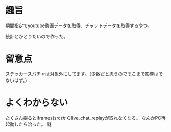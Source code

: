 # 趣旨
期間指定でyoutube動画データを取得、チャットデータを取得するやつ。

統計とかとりたいので作った。


# 留意点
ステッカースパチャは対象外にしてます。（少数だと思うのでそこまで影響はでないはず。）

# よくわからない
たくさん撮るとiframes(src)からlive_chat_replayが取れなくなる。
なんかPC再起動したら治った。
謎
